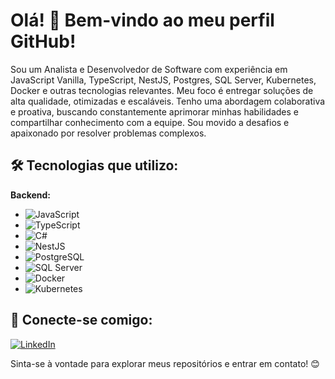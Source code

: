 # Olá! 👋 Bem-vindo ao meu perfil GitHub!

Sou um Analista e Desenvolvedor de Software com experiência em JavaScript Vanilla, TypeScript, NestJS, Postgres, SQL Server, Kubernetes, Docker e outras tecnologias relevantes. Meu foco é entregar soluções de alta qualidade, otimizadas e escaláveis.
Tenho uma abordagem colaborativa e proativa, buscando constantemente aprimorar minhas habilidades e compartilhar conhecimento com a equipe. Sou movido a desafios e apaixonado por resolver problemas complexos.

## 🛠️ Tecnologias que utilizo:

**Backend:**
* <img src="https://img.shields.io/badge/JavaScript-F7DF1E?style=for-the-badge&logo=javascript&logoColor=black" alt="JavaScript"/>
* <img src="https://img.shields.io/badge/TypeScript-007ACC?style=for-the-badge&logo=typescript&logoColor=white" alt="TypeScript"/>
* <img src="https://img.shields.io/badge/C%23-239120?style=for-the-badge&logo=c-sharp&logoColor=white" alt="C#"/>
* <img src="https://img.shields.io/badge/NestJS-E0234E?style=for-the-badge&logo=nestjs&logoColor=white" alt="NestJS"/>
* <img src="https://img.shields.io/badge/PostgreSQL-316192?style=for-the-badge&logo=postgresql&logoColor=white" alt="PostgreSQL"/>
* <img src="https://img.shields.io/badge/SQLServer-CC2927?style=for-the-badge&logo=microsoftsqlserver&logoColor=white" alt="SQL Server"/>
* <img src="https://img.shields.io/badge/Docker-2496ED?style=for-the-badge&logo=docker&logoColor=white" alt="Docker"/>
* <img src="https://img.shields.io/badge/Kubernetes-326CE5?style=for-the-badge&logo=kubernetes&logoColor=white" alt="Kubernetes"/>

## 🤝 Conecte-se comigo:

[![LinkedIn](https://img.shields.io/badge/LinkedIn-0077B5?style=for-the-badge&logo=linkedin&logoColor=white)](https://www.linkedin.com/in/talis-reis-desenvolvedor/)

Sinta-se à vontade para explorar meus repositórios e entrar em contato! 😊
